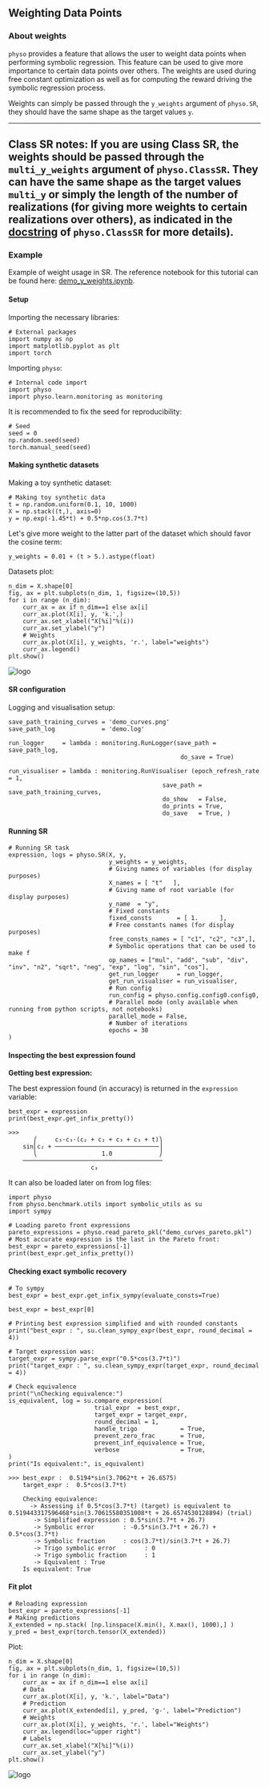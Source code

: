 ## Weighting Data Points

### About weights

`physo` provides a feature that allows the user to weight data points when performing symbolic regression.
This feature can be used to give more importance to certain data points over others. 
The weights are used during free constant optimization as well as for computing the reward driving the symbolic regression process.

Weights can simply be passed through the `y_weights` argument of `physo.SR`, they should have the same shape as the target values `y`.

---
__Class SR notes:__
If you are using Class SR, the weights should be passed through the `multi_y_weights` argument of `physo.ClassSR`.
They can have the same shape as the target values `multi_y` or simply the length of the number of realizations (for giving more weights to certain realizations over others), as indicated in the [docstring](https://physo.readthedocs.io/en/latest/r_class_sr.html#function-docstring) of `physo.ClassSR` for more details).
---

### Example

Example of weight usage in SR.
The reference notebook for this tutorial can be found here: [demo_y_weights.ipynb](https://github.com/WassimTenachi/PhySO/blob/main/demos/sr/demo_y_weights/demo_y_weights.ipynb).


#### Setup

Importing the necessary libraries:
```
# External packages
import numpy as np
import matplotlib.pyplot as plt
import torch
```

Importing `physo`:
```
# Internal code import
import physo
import physo.learn.monitoring as monitoring
```

It is recommended to fix the seed for reproducibility:
```
# Seed
seed = 0
np.random.seed(seed)
torch.manual_seed(seed)
```

#### Making synthetic datasets

Making a toy synthetic dataset:
```
# Making toy synthetic data
t = np.random.uniform(0.1, 10, 1000)
X = np.stack((t,), axis=0)
y = np.exp(-1.45*t) + 0.5*np.cos(3.7*t)
```

Let's give more weight to the latter part of the dataset which should favor the cosine term:
```
y_weights = 0.01 + (t > 5.).astype(float)
```

Datasets plot:
```
n_dim = X.shape[0]
fig, ax = plt.subplots(n_dim, 1, figsize=(10,5))
for i in range (n_dim):
    curr_ax = ax if n_dim==1 else ax[i]
    curr_ax.plot(X[i], y, 'k.',)
    curr_ax.set_xlabel("X[%i]"%(i))
    curr_ax.set_ylabel("y")
    # Weights
    curr_ax.plot(X[i], y_weights, 'r.', label="weights")
    curr_ax.legend()
plt.show()
```
![logo](https://raw.githubusercontent.com/WassimTenachi/PhySO/main/docs/assets/demo_weights_data_plot.png)

#### SR configuration

Logging and visualisation setup:
```
save_path_training_curves = 'demo_curves.png'
save_path_log             = 'demo.log'

run_logger     = lambda : monitoring.RunLogger(save_path = save_path_log,
                                                do_save = True)

run_visualiser = lambda : monitoring.RunVisualiser (epoch_refresh_rate = 1,
                                           save_path = save_path_training_curves,
                                           do_show   = False,
                                           do_prints = True,
                                           do_save   = True, )
```

#### Running SR


```
# Running SR task
expression, logs = physo.SR(X, y,
                            y_weights = y_weights,
                            # Giving names of variables (for display purposes)
                            X_names = [ "t"   ],
                            # Giving name of root variable (for display purposes)
                            y_name  = "y",
                            # Fixed constants
                            fixed_consts       = [ 1.      ],
                            # Free constants names (for display purposes)
                            free_consts_names = [ "c1", "c2", "c3",],
                            # Symbolic operations that can be used to make f
                            op_names = ["mul", "add", "sub", "div", "inv", "n2", "sqrt", "neg", "exp", "log", "sin", "cos"],
                            get_run_logger     = run_logger,
                            get_run_visualiser = run_visualiser,
                            # Run config
                            run_config = physo.config.config0.config0,
                            # Parallel mode (only available when running from python scripts, not notebooks)
                            parallel_mode = False,
                            # Number of iterations
                            epochs = 30
)
```

#### Inspecting the best expression found

__Getting best expression:__

The best expression found (in accuracy) is returned in the `expression` variable:
```
best_expr = expression
print(best_expr.get_infix_pretty())
```
```
>>> 
       ⎛     c₃⋅c₃⋅(c₂ + c₂ + c₃ + c₃ + t)⎞
    sin⎜c₂ + ─────────────────────────────⎟
       ⎝                  1.0             ⎠
    ───────────────────────────────────────
                       c₃    
```

It can also be loaded later on from log files:
```
import physo
from physo.benchmark.utils import symbolic_utils as su
import sympy

# Loading pareto front expressions
pareto_expressions = physo.read_pareto_pkl("demo_curves_pareto.pkl")
# Most accurate expression is the last in the Pareto front:
best_expr = pareto_expressions[-1]
print(best_expr.get_infix_pretty())
```

#### Checking exact symbolic recovery

```
# To sympy
best_expr = best_expr.get_infix_sympy(evaluate_consts=True)

best_expr = best_expr[0]

# Printing best expression simplified and with rounded constants
print("best_expr : ", su.clean_sympy_expr(best_expr, round_decimal = 4))

# Target expression was:
target_expr = sympy.parse_expr("0.5*cos(3.7*t)")
print("target_expr : ", su.clean_sympy_expr(target_expr, round_decimal = 4))

# Check equivalence
print("\nChecking equivalence:")
is_equivalent, log = su.compare_expression(
                        trial_expr  = best_expr,
                        target_expr = target_expr,
                        round_decimal = 1,
                        handle_trigo            = True,
                        prevent_zero_frac       = True,
                        prevent_inf_equivalence = True,
                        verbose                 = True,
)
print("Is equivalent:", is_equivalent)
```

```
>>> best_expr :  0.5194*sin(3.7062*t + 26.6575)
    target_expr :  0.5*cos(3.7*t)
    
    Checking equivalence:
      -> Assessing if 0.5*cos(3.7*t) (target) is equivalent to 0.519443317596468*sin(3.70615580351008*t + 26.6574530128894) (trial)
       -> Simplified expression : 0.5*sin(3.7*t + 26.7)
       -> Symbolic error        : -0.5*sin(3.7*t + 26.7) + 0.5*cos(3.7*t)
       -> Symbolic fraction     : cos(3.7*t)/sin(3.7*t + 26.7)
       -> Trigo symbolic error        : 0
       -> Trigo symbolic fraction     : 1
       -> Equivalent : True
    Is equivalent: True
```

#### Fit plot

```
# Reloading expression
best_expr = pareto_expressions[-1]
# Making predictions
X_extended = np.stack( [np.linspace(X.min(), X.max(), 1000),] )
y_pred = best_expr(torch.tensor(X_extended))
```

Plot:
```
n_dim = X.shape[0]
fig, ax = plt.subplots(n_dim, 1, figsize=(10,5))
for i in range (n_dim):
    curr_ax = ax if n_dim==1 else ax[i]
    # Data
    curr_ax.plot(X[i], y, 'k.', label="Data")
    # Prediction
    curr_ax.plot(X_extended[i], y_pred, 'g-', label="Prediction")
    # Weights
    curr_ax.plot(X[i], y_weights, 'r.', label="Weights")
    curr_ax.legend(loc="upper right")
    # Labels
    curr_ax.set_xlabel("X[%i]"%(i))
    curr_ax.set_ylabel("y")
plt.show()
```

![logo](https://raw.githubusercontent.com/WassimTenachi/PhySO/main/docs/assets/demo_weights_results_plot.png)



